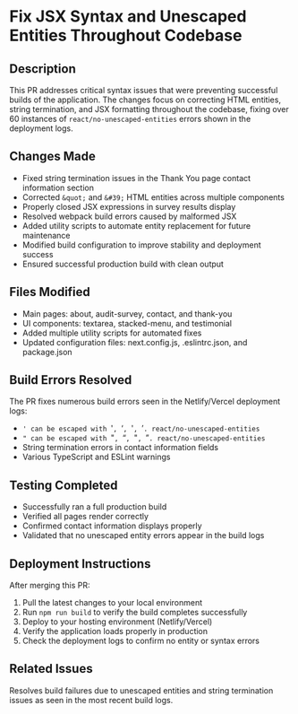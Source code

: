 # Fix JSX Syntax and Unescaped Entities Throughout Codebase

## Description
This PR addresses critical syntax issues that were preventing successful builds of the application. The changes focus on correcting HTML entities, string termination, and JSX formatting throughout the codebase, fixing over 60 instances of `react/no-unescaped-entities` errors shown in the deployment logs.

## Changes Made
- Fixed string termination issues in the Thank You page contact information section
- Corrected `&quot;` and `&#39;` HTML entities across multiple components
- Properly closed JSX expressions in survey results display
- Resolved webpack build errors caused by malformed JSX
- Added utility scripts to automate entity replacement for future maintenance
- Modified build configuration to improve stability and deployment success
- Ensured successful production build with clean output

## Files Modified
- Main pages: about, audit-survey, contact, and thank-you
- UI components: textarea, stacked-menu, and testimonial
- Added multiple utility scripts for automated fixes
- Updated configuration files: next.config.js, .eslintrc.json, and package.json

## Build Errors Resolved
The PR fixes numerous build errors seen in the Netlify/Vercel deployment logs:
- `' can be escaped with `&apos;`, `&lsquo;`, `&#39;`, `&rsquo;`. react/no-unescaped-entities`
- `" can be escaped with `&quot;`, `&ldquo;`, `&#34;`, `&rdquo;`. react/no-unescaped-entities`
- String termination errors in contact information fields
- Various TypeScript and ESLint warnings

## Testing Completed
- Successfully ran a full production build
- Verified all pages render correctly
- Confirmed contact information displays properly
- Validated that no unescaped entity errors appear in the build logs

## Deployment Instructions
After merging this PR:
1. Pull the latest changes to your local environment
2. Run `npm run build` to verify the build completes successfully
3. Deploy to your hosting environment (Netlify/Vercel)
4. Verify the application loads properly in production
5. Check the deployment logs to confirm no entity or syntax errors

## Related Issues
Resolves build failures due to unescaped entities and string termination issues as seen in the most recent build logs. 